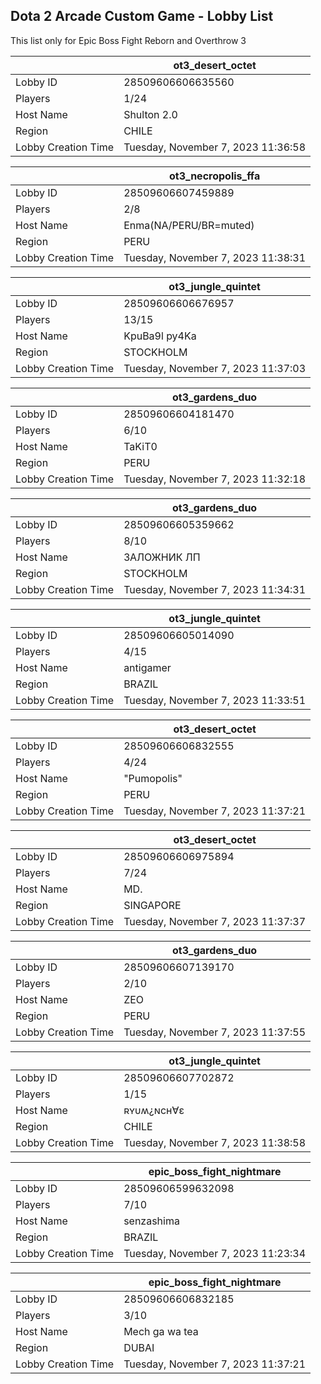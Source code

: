 ## Dota 2 Arcade Custom Game - Lobby List

This list only for Epic Boss Fight Reborn and Overthrow 3

|  | ot3_desert_octet |
| ------ | ------ |
| Lobby ID | 28509606606635560 |
| Players | 1/24 |
| Host Name | Shulton 2.0 |
| Region | CHILE |
| Lobby Creation Time | Tuesday, November 7, 2023 11:36:58 |


|  | ot3_necropolis_ffa |
| ------ | ------ |
| Lobby ID | 28509606607459889 |
| Players | 2/8 |
| Host Name | Enma(NA/PERU/BR=muted) |
| Region | PERU |
| Lobby Creation Time | Tuesday, November 7, 2023 11:38:31 |


|  | ot3_jungle_quintet |
| ------ | ------ |
| Lobby ID | 28509606606676957 |
| Players | 13/15 |
| Host Name | KpuBa9l py4Ka |
| Region | STOCKHOLM |
| Lobby Creation Time | Tuesday, November 7, 2023 11:37:03 |


|  | ot3_gardens_duo |
| ------ | ------ |
| Lobby ID | 28509606604181470 |
| Players | 6/10 |
| Host Name | TaKiT0 |
| Region | PERU |
| Lobby Creation Time | Tuesday, November 7, 2023 11:32:18 |


|  | ot3_gardens_duo |
| ------ | ------ |
| Lobby ID | 28509606605359662 |
| Players | 8/10 |
| Host Name | ЗАЛОЖНИК ЛП |
| Region | STOCKHOLM |
| Lobby Creation Time | Tuesday, November 7, 2023 11:34:31 |


|  | ot3_jungle_quintet |
| ------ | ------ |
| Lobby ID | 28509606605014090 |
| Players | 4/15 |
| Host Name | antigamer |
| Region | BRAZIL |
| Lobby Creation Time | Tuesday, November 7, 2023 11:33:51 |


|  | ot3_desert_octet |
| ------ | ------ |
| Lobby ID | 28509606606832555 |
| Players | 4/24 |
| Host Name | "Pumopolis" |
| Region | PERU |
| Lobby Creation Time | Tuesday, November 7, 2023 11:37:21 |


|  | ot3_desert_octet |
| ------ | ------ |
| Lobby ID | 28509606606975894 |
| Players | 7/24 |
| Host Name | MD. |
| Region | SINGAPORE |
| Lobby Creation Time | Tuesday, November 7, 2023 11:37:37 |


|  | ot3_gardens_duo |
| ------ | ------ |
| Lobby ID | 28509606607139170 |
| Players | 2/10 |
| Host Name | ZEO |
| Region | PERU |
| Lobby Creation Time | Tuesday, November 7, 2023 11:37:55 |


|  | ot3_jungle_quintet |
| ------ | ------ |
| Lobby ID | 28509606607702872 |
| Players | 1/15 |
| Host Name | ʀʏυʍ¿ɴcʜ∀ε |
| Region | CHILE |
| Lobby Creation Time | Tuesday, November 7, 2023 11:38:58 |


|  | epic_boss_fight_nightmare |
| ------ | ------ |
| Lobby ID | 28509606599632098 |
| Players | 7/10 |
| Host Name | senzashima |
| Region | BRAZIL |
| Lobby Creation Time | Tuesday, November 7, 2023 11:23:34 |


|  | epic_boss_fight_nightmare |
| ------ | ------ |
| Lobby ID | 28509606606832185 |
| Players | 3/10 |
| Host Name | Mech ga wa tea |
| Region | DUBAI |
| Lobby Creation Time | Tuesday, November 7, 2023 11:37:21 |


